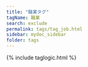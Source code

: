 ```yaml
---
title: "職業タグ"
tagName: 職業
search: exclude
permalink: tags/tag_job.html
sidebar: mydoc_sidebar
folder: tags
---
```

{% include taglogic.html %}
